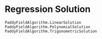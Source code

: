 # Regression Solution

```@docs
PaddyFieldAlgorithm.LinearSolution
PaddyFieldAlgorithm.PolynomialSolution
PaddyFieldAlgorithm.TrigonometricSolution
```
